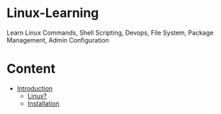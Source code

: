 # Linux-Learning

Learn Linux Commands, Shell Scripting, Devops, File System, Package Management, Admin Configuration

# Content

- [Introduction](#introduction)
  - [Linux?](#https://github.com/YatharthChauhan2362/Linux-Learning/blob/main/Introduction.md#linux?)
  - [Installation](https://github.com/YatharthChauhan2362/Linux-Learning/blob/main/Introduction.md#installation-on-vmware)
